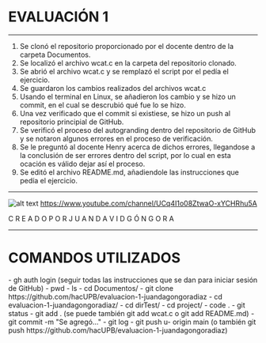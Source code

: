 <h1> EVALUACIÓN 1 </h1>

--------------- --------------- --------------- --------------- --------------- ---------------

1) Se clonó el repositorio proporcionado por el docente dentro de la carpeta Documentos.
2) Se localizó el archivo wcat.c en la carpeta del repositorio clonado.
3) Se abrió el archivo wcat.c y se remplazó el script por el pedía el ejercicio. 
4) Se guardaron los cambios realizados del archivos wcat.c
5) Usando el terminal en Linux, se añadieron los cambio y se hizo un commit, en el cual se descrubió qué fue lo se hizo. 
6) Una vez verificado que el commit si existiese, se hizo un push al repositorio principial de GitHub. 
7) Se verificó el proceso del autogranding dentro del repositorio de GitHub y se notaron algunos errores en el proceso de verificación.
8) Se le preguntó al docente Henry acerca de dichos errores, llegandose a la conclusión de ser errores dentro del script, por lo cual en esta ocación es válido dejar así el proceso.
9) Se editó el archivo README.md, añadiendole las instrucciones que pedía el ejercicio. 

--------------- --------------- --------------- --------------- --------------- ---------------

![alt text](https://i.imgur.com/IdfwVi7.jpg)
https://www.youtube.com/channel/UCq4I1o08ZtwaO-xYCHRhu5A

C R E A D O  P O R  J U A N  D A V I D  G Ó N G O R A 

--------------- --------------- --------------- --------------- --------------- ---------------

<h1> COMANDOS UTILIZADOS </h1>
- gh auth login (seguir todas las instrucciones que se dan para iniciar sesión de GitHub)
- pwd
- ls
- cd Documentos/
- git clone https://github.com/hacUPB/evaluacion-1-juandagongoradiaz
- cd evaluacion-1-juandagongoradiaz/
- cd dirTest/
- cd project/
- code . 
- git status
- git add . (se puede también git add wcat.c o git add README.md)
- git commit -m "Se agregó..."
- git log
- git push u- origin main (o también git push https://github.com/hacUPB/evaluacion-1-juandagongoradiaz)

 
